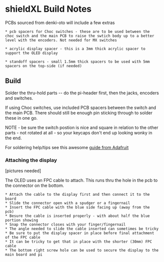 # shieldXL Build Notes

PCBs sourced from denki-oto will include a few extras  

	* pcb spacers for Choc switches - these are to be used between the choc switch and the main PCB to raise the swtich body up to a better level with the encoders. Not needed for MX switches

	* acrylic display spacer - this is a 3mm thick acrylic spacer to support the OLED display
	
	* standoff spacers - small 1.5mm thick spacers to be used with 5mm spacers on the top-side (if needed)
	
## Build

Solder the thru-hold parts -- do the pi-header first, then the jacks, encoders and switches.  

If using Choc switches, use included PCB spacers between the switch and the main PCB. There should still be enough pin sticking through to solder these in one go.  

NOTE - be sure the switch postion is nice and square in relation to the other parts - not rotated at all - so your keycaps don't end up looking wonky in the end.  

For soldering help/tips see this awesome [guide from Adafruit](https://learn.adafruit.com/adafruit-guide-excellent-soldering/common-problems)  


### Attaching the display

[pictures needed]  

The OLED uses an FPC cable to attach. This runs thru the hole in the pcb to the connector on the bottom. 

	* Attach the cable to the display first and then connect it to the board   
	* Slide the connector open with a spudger or a fingernail  
	* Insert the FPC cable with the blue side facing up (away from the pcb)  
	* Besure the cable is inserted properly - with about half the blue portion showing  
	* Snap the connector closes with your finger/fingernail  
	* The angle needed to slide the cable inserted can sometimes be tricky  
	* Be sure to put the display spacer in place before final attachment of the FPC cable  
	* It can be tricky to get that in place with the shorter (30mm) FPC cable
	* The bottom right screw hole can be used to secure the display to the main board and pi  
	